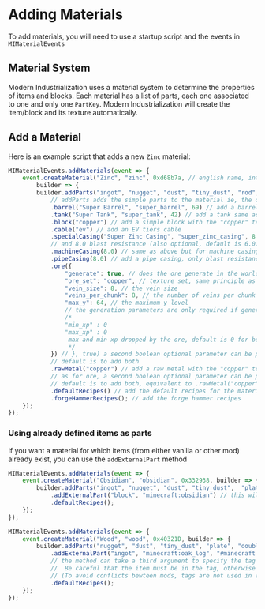 # Adding Materials

To add materials, you will need to use a startup script and the events in `MIMaterialEvents`

## Material System

Modern Industrialization uses a material system to determine the properties of items and
blocks. Each material has a list of parts, each one associated to one and only one `PartKey`.
Modern Industrialization will create the item/block and its texture automatically.

## Add a Material

Here is an example script that adds a new `Zinc` material:

```javascript
MIMaterialEvents.addMaterials(event => {
    event.createMaterial("Zinc", "zinc", 0xd68b7a, // english name, internal name, and material color in hex
        builder => {
        builder.addParts("ingot", "nugget", "dust", "tiny_dust", "rod", "gear", "ring", "blade", "rotor", "coil", "plate", "bolt", "large_plate")
            // addParts adds the simple parts to the material ie, the one already defined in MI and that don't need more parameters 
            .barrel("Super Barrel", "super_barrel", 69) // add a barrel with 69 stacks capacity and custom english name and path (both optional)
            .tank("Super Tank", "super_tank", 42) // add a tank same as above but for buckets capacity
            .block("copper") // add a simple block with the "copper" texture (found in "textures/materialsets/blocks") 
            .cable("ev") // add an EV tiers cable 
            .specialCasing("Super Zinc Casing", "super_zinc_casing", 8.0) // add a special casing with custom english name and path (both required) 
            // and 8.0 blast resistance (also optional, default is 6.0)
            .machineCasing(8.0) // same as above but for machine casings but the custom name and path are optional
            .pipeCasing(8.0) // add a pipe casing, only blast resistance can be specified
            .ore({ 
                "generate": true, // does the ore generate in the world
                "ore_set": "copper", // texture set, same principle as for blocks (found in "textures/materialsets/ores")
                "vein_size": 8, // the vein size
                "veins_per_chunk": 8, // the number of veins per chunk
                "max_y": 64, // the maximum y level
                // the generation parameters are only required if generate is true
                /*
                "min_xp" : 0
                "max_xp" : 0
                 max and min xp dropped by the ore, default is 0 for both. Must be zero if the ore drop raw ores 
                 */
            }) // }, true) a second boolean optional parameter can be passed to only add the deepslate or if true or normal ore if false
            // default is to add both
            .rawMetal("copper") // add a raw metal with the "copper" texture (found in "textures/materialsets/raw"), same principle as for blocks
            // as for ore, a second boolean optional parameter can be passed to only add the raw ore block if true or the raw ore item if false
            // default is to add both, equivalent to .rawMetal("copper", true).rawMetal("copper", false)
            .defaultRecipes() // add the default recipes for the material (crafting, smelting and machines)
            .forgeHammerRecipes(); // add the forge hammer recipes 
    });
});
```

### Using already defined items as parts

If you want a material for which items (from either vanilla or other mod) already exist, you can use the `addExternalPart` method

```javascript
MIMaterialEvents.addMaterials(event => {
    event.createMaterial("Obsidian", "obsidian", 0x332938, builder => {
        builder.addParts("ingot", "nugget", "dust", "tiny_dust",  "plate", "double_ingot", "large_plate")
            .addExternalPart("block", "minecraft:obsidian") // this will use the vanilla obsidian block as the 'block' part in every recipes
            .defaultRecipes();
    });
});

MIMaterialEvents.addMaterials(event => {
    event.createMaterial("Wood", "wood", 0x40321D, builder => {
        builder.addParts("nugget", "dust", "tiny_dust", "plate", "double_ingot", "large_plate")
            .addExternalPart("ingot", "minecraft:oak_log", "#minecraft:logs")
            // the method can take a third argument to specify the tag to use in recipes input (musts start with an '#').
            //  Be careful that the item must be in the tag, otherwise the recipe will not work
            // (To avoid conflicts bewteen mods, tags are not used in vanilla recipe types (crafting, smelting, etc.))
            .defaultRecipes();
    });
});

```
